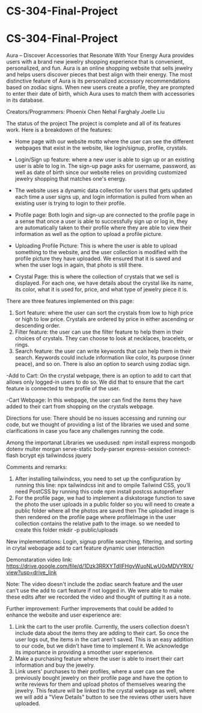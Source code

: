 # CS-304-Final-Project
# CS-304-Final-Project

Aura – Discover Accessories that Resonate With Your Energy
Aura provides users with a brand new jewelry shopping experience that is convenient, personalized, and fun. Aura is an online shopping website that sells jewelry and helps users discover pieces that best align with their energy. The most distinctive feature of Aura is its personalized accessory recommendations based on zodiac signs. When new users create a profile, they are prompted to enter their date of birth, which Aura uses to match them with accessories in its database.

Creators/Programmers:
Phoenix Chen
Nehal Farghaly
Joelle Liu 


The status of the project
The project is complete and all of its features work. Here is a breakdown of the features:
- Home page with our website motto where the user can see the different webpages that exist in the website, like login/signup, profile, crystals.

- Login/Sign up feature: where a new user is able to sign up or an existing user is able to log in. The sign-up page asks for username, password, as well as date of birth since our website relies on providing customized jewelry shopping that matches one's energy.

- The website uses a dynamic data collection for users that gets updated each time a user signs up, and login information is pulled from when an existing user is trying to login to their profile.

- Profile page: Both login and sign-up are connected to the profile page in a sense that once a user is able to successfully sign up or log in, they are automatically taken to their profile where they are able to view their information as well as the option to upload a profile picture.

- Uploading Profile Picture: This is where the user is able to upload something to the website, and the user collection is modified with the profile picture they have uploaded. We ensured that it is saved and when the user logs in again, that photo is still there.

- Crystal Page: this is where the collection of crystals that we sell is displayed. For each one, we have details about the crystal like its name, its color, what it is used for, price, and what type of jewelry piece it is. 

There are three features implemented on this page:
1. Sort feature: where the user can sort the crystals from low to high price or high to low price. Crystals are ordered by price in either ascending or descending order.
2. Filter feature: the user can use the filter feature to help them in their choices of crystals. They can choose to look at necklaces, bracelets, or rings.
3. Search feature: the user can write keywords that can help them in their search. Keywords could include information like color, its purpose (inner peace), and so on. There is also an option to search using zodiac sign.

-Add to Cart: On the crystal webpage, there is an option to add to cart that allows only logged-in users to do so. We did that to ensure that the cart feature is connected to the profile of the user.

-Cart Webpage: In this webpage, the user can find the items they have added to their cart from shopping on the crystals webpage.

Directions for use: 
There should be no issues accessing and running our code, but we thought of providing a list of the libraries we used and some clarifications in case you face any challenges running the code.

Among the importanat Libraries we usedused:
npm install express mongodb dotenv multer morgan serve-static body-parser express-session connect-flash bcrypt ejs tailwindcss jquery

Comments and remarks: 

1. After installing tailwindcss, you need to set up the configuration by running this line: npx tailwindcss init and to ompile Tailwind CSS, you’ll need PostCSS by running this code npm install postcss autoprefixer
2. For the profile page, we had to implement a diskstorage function to save the photo the user uploads in a public folder so you will need to create a public folder where all the photos are saved then The uploaded image is then rendered on the profile page where profileImage in the user collection contains the relative path to the image. so we needed to create this folder mkdir -p public/uploads

New implementations: 
Login, signup
profile
searching, filtering, and sorting in crytal webopage
add to cart feature
dynamic user interaction

Demonstaration video link:
https://drive.google.com/file/d/1Dzk3RRXYTdllFHgyWuoNLwU0xMDVYRlX/view?usp=drive_link 

Note: The video doesn't include the zodiac search feature and the user can't use the add to cart feature if not logged in. We were able to make these edits after we recorded the video and thought of putting it as a note.

Further improvement: 
Further improvements that could be added to enhance the website and user experience are:
1. Link the cart to the user profile.
Currently, the users collection doesn't include data about the items they are adding to their cart. So once the user logs out, the items in the cart aren't saved. This is an easy addition to our code, but we didn't have time to implement it. We acknowledge its importance in providing a smoother user experience.
2. Make a purchasing feature where the user is able to insert their cart information and buy the jewelry.
3. Link users' purchases to their profiles, where a user can see the previously bought jewelry on their profile page and have the option to write reviews for them and upload photos of themselves wearing the jewelry.
This feature will be linked to the crystal webpage as well, where we will add a "View Details" button to see the reviews other users have uploaded.